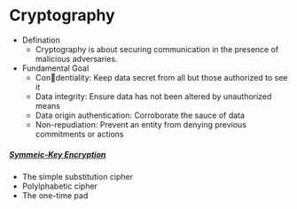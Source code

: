 # Cryptography
* Defination
  * Cryptography is about securing communication in the presence of malicious adversaries.
* Fundamental Goal
  * Con􏰁dentiality: Keep data secret from all but those authorized to see it
  * Data integrity: Ensure data has not been altered by unauthorized means
  * Data origin authentication: Corroborate the sauce of data
  * Non-repudiation: Prevent an entity from denying previous commitments or actions


##### [Symmeic-Key Encryption](https://github.com/DevinQi/Cryptography/tree/master/SKES)
  * The simple substitution cipher
  * Polylphabetic cipher
  * The one-time pad
  
